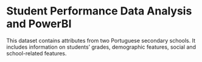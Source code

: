 # Student Performance Data Analysis and PowerBI
This dataset contains attributes from two Portuguese secondary schools. It includes information on students’ grades, demographic features, social and school-related features.
